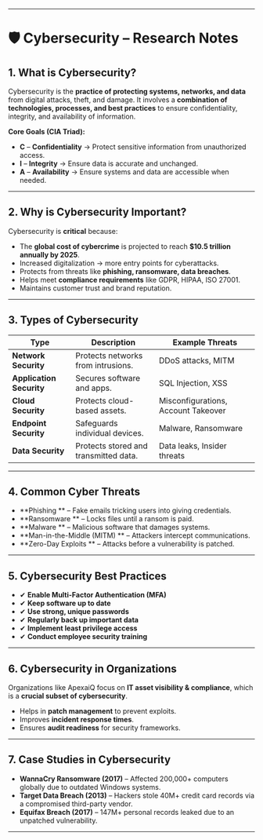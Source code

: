 
---

# 🛡️ Cybersecurity – Research Notes

##  1. What is Cybersecurity?

Cybersecurity is the **practice of protecting systems, networks, and data** from digital attacks, theft, and damage.
It involves a **combination of technologies, processes, and best practices** to ensure confidentiality, integrity, and availability of information.

**Core Goals (CIA Triad):**

* **C** – **Confidentiality**  → Protect sensitive information from unauthorized access.
* **I** – **Integrity** → Ensure data is accurate and unchanged.
* **A** – **Availability** → Ensure systems and data are accessible when needed.


---

##  2. Why is Cybersecurity Important?

Cybersecurity is **critical** because:

*  The **global cost of cybercrime** is projected to reach **\$10.5 trillion annually by 2025**.
*  Increased digitalization → more entry points for cyberattacks.
*  Protects from threats like **phishing, ransomware, data breaches**.
*  Helps meet **compliance requirements** like GDPR, HIPAA, ISO 27001.
*  Maintains customer trust and brand reputation.

---

##  3. Types of Cybersecurity

| **Type**                    | **Description**                       | **Example Threats**                 |
| --------------------------- | ------------------------------------- | ----------------------------------- |
| **Network Security**      | Protects networks from intrusions.    | DDoS attacks, MITM                  |
| **Application Security**  | Secures software and apps.            | SQL Injection, XSS                  |
| **Cloud Security**        | Protects cloud-based assets.          | Misconfigurations, Account Takeover |
| **Endpoint Security**     | Safeguards individual devices.        | Malware, Ransomware                 |
| **Data Security**         | Protects stored and transmitted data. | Data leaks, Insider threats         |

---

##  4. Common Cyber Threats

* **Phishing ** – Fake emails tricking users into giving credentials.
* **Ransomware ** – Locks files until a ransom is paid.
* **Malware ** – Malicious software that damages systems.
* **Man-in-the-Middle (MITM) ** – Attackers intercept communications.
* **Zero-Day Exploits ** – Attacks before a vulnerability is patched.

---

##  5. Cybersecurity Best Practices

* ✔ **Enable Multi-Factor Authentication (MFA)** 
* ✔ **Keep software up to date** 
* ✔ **Use strong, unique passwords** 
* ✔ **Regularly back up important data** 
* ✔ **Implement least privilege access** 
* ✔ **Conduct employee security training** 

---

##  6. Cybersecurity in Organizations

Organizations like ApexaiQ focus on **IT asset visibility & compliance**, which is a **crucial subset of cybersecurity**.

* Helps in **patch management** to prevent exploits.
* Improves **incident response times**.
* Ensures **audit readiness** for security frameworks.

---

##  7. Case Studies in Cybersecurity

* **WannaCry Ransomware (2017)**  – Affected 200,000+ computers globally due to outdated Windows systems.
* **Target Data Breach (2013)**  – Hackers stole 40M+ credit card records via a compromised third-party vendor.
* **Equifax Breach (2017)**  – 147M+ personal records leaked due to an unpatched vulnerability.

---
